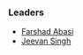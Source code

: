 ### Leaders
* [Farshad Abasi](mailto:farshad.abasi@owasp.org)
* [Jeevan Singh](mailto:jeevan.singh@owasp.org)
